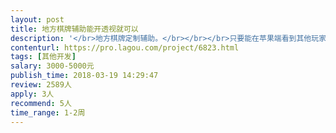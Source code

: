 ```yaml
---                
layout: post       
title: 地方棋牌辅助能开透视就可以           
description: '</br>地方棋牌定制辅助。</br></br></br>只要能在苹果端看到其他玩家的牌就可以</br></br>类似于H5棋牌开后台一样的。</br></br></br>只有有能力的大神都可以来接</br>'     
contenturl: https://pro.lagou.com/project/6823.html      
tags: [其他开发]            
salary: 3000-5000元          
publish_time: 2018-03-19 14:29:47         
review: 2589人                   
apply: 3人                   
recommend: 5人                   
time_range: 1-2周              
---                 
```

